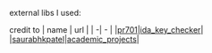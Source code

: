 external libs I used:

credit to
| name | url |
| -| - |
|[pr701](https://github.com/pr701)|[ida_key_checker](https://github.com/pr701/ida_key_checker/tree/main)|
|[saurabhkpatel](https://github.com/saurabhkpatel)|[academic_projects](https://github.com/saurabhkpatel/academic_projects/tree/master/CSE687_Object_oriented_design_C%2B%2B/Pr4s15/RemoteCodeManagement/upload_files)|
